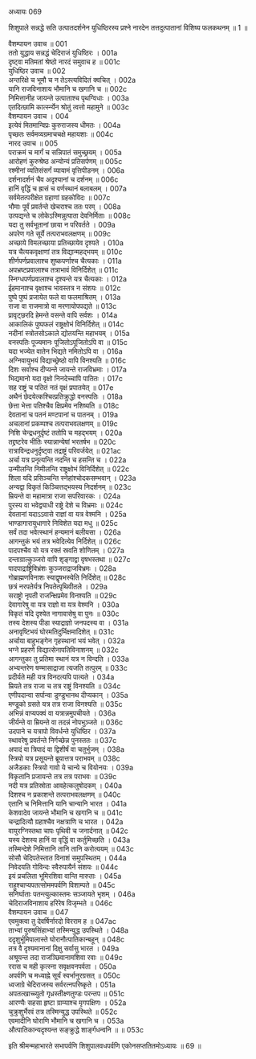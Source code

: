 अध्यायः 069

शिशुपाले सन्नद्धे सति उत्पातदर्शनेन युधिष्ठिरस्य प्रश्ने नारदेन तत्तदुत्पातानां विशिष्य फलकथनम् ॥ 1 ॥

वैशम्पायन उवाच ॥	001  
ततो युद्धाय सन्नद्धं चेदिराजं युधिष्ठिरः ।	001a  
दृष्ट्वा मतिमतां श्रेष्ठो नारदं समुवाच ह ॥	001c  
युधिष्ठिर उवाच ॥	002  
अन्तरिक्षे च भूमौ च न तेऽस्त्यविदितं क्वचित् ।	002a  
यानि राजविनाशाय भौमानि च खगानि च ॥	002c  
निमित्तानीह जायन्ते उत्पाताश्च पृथग्विधाः ।	003a  
एतदित्छामि कार्त्स्न्येन श्रोतुं त्वत्तो महामुने ॥	003c  
वैशम्पायन उवाच ।	004  
इत्येवं मितमान्विप्रः कुरुराजस्य धीमतः ।	004a  
पृच्छतः सर्वमव्यग्रमाचचक्षे महायशाः ॥	004c  
नारद उवाच ॥	005  
पराक्रमं च मार्गं च सन्निपातं समुच्छ्रयम् ।	005a  
आरोहणं कुरुश्रेष्ठ अन्योन्यं प्रतिसर्पणम् ॥	005c  
रश्मीनां व्यतिसंसर्गं व्यायामं वृत्तिपीडनम् ।	006a  
दर्शनादर्शनं चैव अदृश्यानां च दर्शनम् ॥	006c  
हानिं वृद्धिं च ह्रासं च वर्णस्थानं बलाबलम् ।	007a  
सर्वमेतत्परीक्षेत ग्रहाणां ग्रहकोविदः ॥	007c  
भौमाः पूर्वं प्रवर्तन्ते खेचराश्च ततः परम् ।	008a  
उत्पद्यन्ते च लोकेऽस्मिन्नुत्पाता देवनिर्मिताः ॥	008c  
यदा तु सर्वभूतानां छाया न परिवर्तते ।	009a  
अपरेण गते सूर्ये तत्पराभवलक्षणम् ॥	009c  
अच्छाये विमलच्छाया प्रतिच्छायेव दृश्यते ।	010a  
यत्र चैत्यकवृक्षाणां तत्र विद्यान्महद्भयम् ॥	010c  
शीर्णपर्णप्रवालाश्च शुष्कपर्णाश्च चैत्यकाः ।	011a  
अपभ्रष्टप्रवालाश्च तत्राभावं विनिर्दिशेत् ॥	011c  
स्निग्धपर्णप्रवालाश्च दृश्यन्ते यत्र चैत्यकाः ।	012a  
ईहमानाश्च वृक्षाश्च भावस्तत्र न संशयः ॥	012c  
पुष्पे पुष्पं प्रजायेत फले वा फलमाश्रितम् ।	013a  
राजा वा राजमात्रो वा मरणायोपपद्यते ॥	013c  
प्रावृट्छरदि हेमन्ते वसन्ते वापि सर्वशः ।	014a  
आकालिकं पुष्पफलं राष्ट्रक्षोभं विनिर्दिशेत् ॥	014c  
नदीनां स्त्रोतसोऽकाले द्योतयन्ति महाभयम् ।	015a  
वनस्पतिः पूज्यमानः पूजितोऽपूजितोऽपि वा ॥	015c  
यदा भज्येत वातेन भिद्यते नमितोऽपि वा ।	016a  
अग्निवायुभयं विद्याच्छ्रेष्ठो वापि विनश्यति ॥	016c  
दिशः सर्वाश्च दीप्यन्ते जायन्ते राजविभ्रमाः ।	017a  
भिद्यमानो यदा वृक्षो निनदेच्चापि पातितः ।	017c  
सह राष्ट्रं च पतितं नतं वृक्षं प्रपातयेत् ॥	017e  
अथैनं छेदयेत्कश्चित्प्रतिक्रुद्धो वनस्पतिः ।	018a  
छेत्ता भेत्ता पतिश्चैव क्षिप्रमेव नशिष्यति ॥	018c  
देवतानां च पतनं मण्टपानां च पातनम् ।	019a  
अचलानां प्रकम्पश्च तत्पराभवलक्षणम् ॥	019c  
निशि चेन्द्रधनुर्दृष्टं ततोपि च महद्भयम् ।	020a  
तद्द्रष्टरेव भीतिः स्यान्नान्येषां भरतर्षभ ॥	020c  
रात्राविन्द्रधनुर्दृष्ट्वा तद्राष्ट्रं परिवर्जयेत् ॥	021ac  
अर्चा यत्र प्रनृत्यन्ति नदन्ति च हसन्ति च ।	022a  
उन्मीलन्ति निमीलन्ति राष्ट्रक्षोभं विनिर्दिशेत् ॥	022c  
शिला यदि प्रसिञ्चन्ति स्नेहांश्चोदकसम्भवान् ।	023a  
अन्यद्वा विकृतं किञ्चित्तद्भयस्य निदर्शनम् ॥	023c  
म्रियन्ते वा महामात्रा राजा सपरिवारकः ।	024a  
पुरस्य वा भवेद्व्याधी राष्ट्रे देशे च विभ्रमाः ॥	024c  
देवतानां यदाऽऽवासे राज्ञां वा यत्र वेश्मनि ।	025a  
भाण्डागारायुधागारे निविशेत यदा मधु ॥	025c  
सर्वं तदा भवेत्स्थानं हन्यमानं बलीयसा ।	026a  
आगन्तुकं भयं तत्र भवेदित्येव निर्दिशेत् ॥	026c  
पादपश्चैव यो यत्र रक्तं स्रवति शोणितम् ।	027a  
दन्ताग्रात्कुञ्जरो वापि शृङ्गाद्वा वृषभस्तथा ॥	027c  
पादपाद्राष्ट्रिविभ्रंशः कुञ्जराद्राजविभ्रमः ।	028a  
गोब्राह्मणविनाशः स्याद्वृषभस्येति निर्दिशेत् ॥	028c  
छत्रं नरपतेर्यत्र निपतेत्पृथिवीतले ।	029a  
सराष्ट्रो नृपती राजन्क्षिप्रमेव विनश्यति ॥	029c  
देवागारेषु वा यत्र राज्ञो वा यत्र वेश्मनि ।	030a  
विकृतं यदि दृश्येत नागावासेषु वा पुनः ॥	030c  
तस्य देशस्य पीडा स्याद्राज्ञो जनपदस्य वा ।	031a  
अनावृष्टिभयं घोरमतिदुर्भिक्षमादिशेत् ॥	031c  
अर्चाया बाहुभङ्गेन गृहस्थानां भयं भवेत् ।	032a  
भग्ने प्रहरणे विद्यात्सेनापतिविनाशनम् ॥	032c  
आगन्तुका तु प्रतिमा स्थानं यत्र न विन्दति ।	033a  
अभ्यन्तरेण षण्मासाद्राजा त्यजति तत्पुरम् ॥	033c  
प्रदीर्यते मही यत्र विनदत्यपि पात्यते ।	034a  
म्रियते तत्र राजा च तत्र राष्ट्रं विनश्यति ॥	034c  
एणीपदान्वा सर्पान्वा डुण्डुभानथ दीप्यकान् ।	035a  
मण्डूको ग्रसते यत्र तत्र राजा विनश्यति ॥	035c  
अभिन्नं वाप्यपक्वं वा यत्रान्नमुपचीयते ।	036a  
जीर्यन्ते वा म्रियन्ते वा तदन्नं नोपभुञ्जते ॥	036c  
उदपाने च यत्रापो विवर्धन्ते युधिष्ठिर ।	037a  
स्थावरेषु प्रवर्तन्ते निर्गच्छेन्न पुनस्ततः ॥	037c  
अपादं वा त्रिपादं वा द्विशीर्षं वा चतुर्भुजम् ।	038a  
स्त्रियो यत्र प्रसूयन्ते ब्रूयात्तत्र पराभवम् ॥	038c  
अजैडकाः स्त्रियो गावो ये चान्ये च वियोनयः ।	039a  
विकृतानि प्रजायन्ते तत्र तत्र पराभवः ॥	039c  
नदी यत्र प्रतिस्रोता आवहेत्कलुषोदकम् ।	040a  
दिशश्च न प्रकाशन्ते तत्पराभवलक्षणम् ॥	040c  
एतानि च निमित्तानि यानि चान्यानि भारत ।	041a  
केशवादेव जायन्ते भौमानि च खगानि च ॥	041c  
चन्द्रादित्यौ ग्रहाश्चैव नक्षत्राणि च भारत ।	042a  
वायुरग्निस्तथा चापः पृथिवी च जनार्दनात् ॥	042c  
यस्य देशस्य हानिं वा वृद्धिं वा कर्तुमिच्छति ।	043a  
तस्मिन्देशे निमित्तानि तानि तानि करोत्ययम् ॥	043c  
सोसौ चेदिपतेस्तात विनाशं समुपस्थितम् ।	044a  
निवेदयति गोविन्दः स्वैरुपायैर्न संशयः ॥	044c  
इयं प्रचलिता भूमिरशिवा वान्ति मारुताः ।	045a  
राहुश्चाप्यपतत्सोममपर्वणि विशाम्पते ॥	045c  
सनिर्घाताः पतन्त्युल्कास्तमः सञ्जायते भृशम् ।	046a  
चेदिराजविनाशाय हरिरेष विजृम्भते ॥	046c  
वैशम्पायन उवाच ॥	047  
एवमुक्त्वा तु देवर्षिर्नारदो विरराम ह ॥	047ac  
ताभ्यां पुरुषसिंहाभ्यां तस्मिन्युद्ध उपस्थिते ।	048a  
ददृशुर्भूमिपालास्ते घोरानौत्पातिकान्बहून् ॥	048c  
तत्र वै दृश्यमानानां दिक्षु सर्वासु भारत ।	049a  
अश्रूयन्त तदा राजञ्छिवानामशिवा रवाः ॥	049c  
ररास च मही कृत्स्ना सवृक्षवनपर्वता ।	050a  
अपर्वणि च मध्याह्ने सूर्यं स्वर्भानुरग्रसत् ॥	050c  
ध्वजाग्रे चेदिराजस्य सर्वरत्नपरिष्कृते ।	051a  
अपतत्खाच्च्युतो गृध्रस्तीक्ष्णतुण्डः परन्तप ॥	051c  
आरण्यैः सहसा हृष्टा ग्राम्याश्च मृगपक्षिणः ।	052a  
चुक्रुशुर्भैरवं तत्र तस्मिन्युद्ध उपस्थिते ॥	052c  
एवमादीनि घोराणि भौमानि च खगानि च ।	053a  
औत्पातिकान्यदृश्यन्त सङ्क्रुद्धे शार्ङ्गधन्वनि ॥ ॥	053c  

इति श्रीमन्महाभारते सभापर्वणि शिशुपालवधपर्वणि एकोनसप्ततितमोऽध्यायः ॥ 69 ॥
